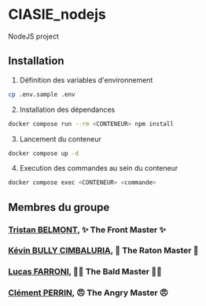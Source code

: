 # CIASIE_nodejs
NodeJS project

## Installation
1. Définition des variables d'environnement
```bash
cp .env.sample .env
```
2. Installation des dépendances
```bash
docker compose run --rm <CONTENEUR> npm install
```
3. Lancement du conteneur
```bash
docker compose up -d
```
4. Execution des commandes au sein du conteneur
```bash
docker compose exec <CONTENEUR> <commande>
```


## Membres du groupe

### [Tristan BELMONT](https://github.com/MaegIins), ✨ The Front Master ✨
### [Kévin BULLY CIMBALURIA](https://github.com/TheRealEureka), 🦝 The Raton Master 🦝
### [Lucas FARRONI](https://github.com/lucasfarroni), 👨‍🦲 The Bald Master 👨‍🦲
### [Clément PERRIN](https://github.com/Alfiov), 😠 The Angry Master 😠
